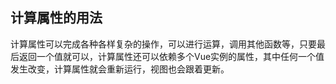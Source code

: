 ## 计算属性的用法
计算属性可以完成各种各样复杂的操作，可以进行运算，调用其他函数等，只要最后返回一个值就可以，计算属性还可以依赖多个Vue实例的属性，其中任何一个值发生改变，计算属性就会重新运行，视图也会跟着更新。